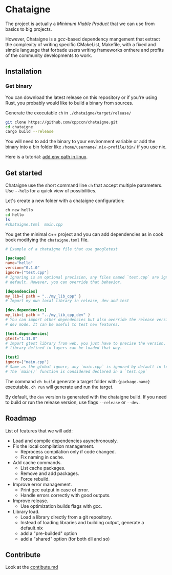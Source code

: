 # Chataigne

The project is actually a _Minimum Viable Product_ that we can use from basics to big projects.

However, Chataigne is a _gcc_-based dependency mangement that extract the
complexity of writing specific CMakeList, Makefile, with a fixed and simple
language that forbade users writing frameworks onthere and profits of the
community developments to work.

## Installation

### Get binary

You can download the latest release on this repository or if you're using Rust,
you probably would like to build a binary from sources.

Generate the executable `ch` in `./chataigne/target/release/`
```bash
git clone https://github.com/cppccn/chataigne.git
cd chataigne
cargo build --release
```

You will need to add the binary to your environment variable or add the binary
into a bin folder like `/home/username/.nix-profile/bin/` if you use nix.

Here is a tutorial: [add env path in linux](https://www.baeldung.com/linux/path-variable).

## Get started

Chataigne use the short command line `ch` that accept multiple parameters.
Use `--help` for a quick view of possibilities.

Let's create a new folder with a chataigne configuration:

```bash
ch new hello
cd hello
ls
#chataigne.toml  main.cpp
```

You get the minimal c++ project and you can add dependencies as in cook book
modifying the `chataigne.toml` file.

```toml
# Example of a chataigne file that use googletest

[package]
name="hello"
version="0.1.0"
ignore=["test.cpp"]
# Ignoring is an optional precision, any files named `test.cpp` are ignored by
# default. However, you can override that behavior.

[dependencies]
my_lib={ path = "../my_lib_cpp" }
# Import my own local library in release, dev and test

[dev.dependencies]
my_lib={ path = "../my_lib_cpp_dev" }
# You can import other dependencies but also override the release version in
# dev mode. It can be useful to test new features.

[test.dependencies]
gtest="1.11.0"
# Import gtest library from web, you just have to precise the version. Any
# library defined in layers can be loaded that way.

[test]
ignore=["main.cpp"]
# Same as the global ignore, any `main.cpp` is ignored by default in test mode.
# The `main()` function is considered declared in a `test.cpp`

```

The command `ch build` generate a target folder with `{package.name}`
executable. `ch run` will generate and run the target.

By default, the `dev` version is generated with the chataigne build. If you
need to build or run the release version, use flags `--release` or `--dev`.

## Roadmap

List of features that we will add:

- Load and compile dependencies asynchronously.
- Fix the local compilation management.
  - Reprocess compilation only if code changed.
  - Fix naming in cache.
- Add cache commands.
  - List cache packages.
  - Remove and add packages.
  - Force rebuild.
- Improve error management.
  - Print gcc output in case of error.
  - Handle errors correctly with good outputs.
- Improve release.
  - Use optimization builds flags with gcc.
- Library load.
  - Load a library directly from a git repository.
  - Instead of loading libraries and building output, generate a default.nix
  - add a "pre-builded" option
  - add a "shared" option (for both dll and so)
  
## Contribute

Look at the [contibute.md](CONTRIBUTE.md)